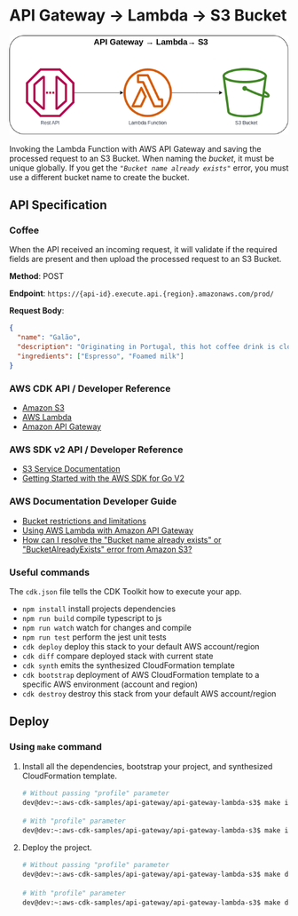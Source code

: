 # API Gateway → Lambda → S3 Bucket

![API Gateway to Lambda to S3 Bucket](assets/img/api-gw-lambda-s3-bucket.png)

Invoking the Lambda Function with AWS API Gateway and saving the processed request to an S3 Bucket. When naming the *bucket*, it must be unique globally. If you get the *`"Bucket name already exists"`* error, you must use a different bucket name to create the bucket.

## API Specification

### Coffee
When the API received an incoming request, it will validate if the required fields are present and then upload the processed request to an S3 Bucket.

**Method**: POST

**Endpoint**: `https://{api-id}.execute.api.{region}.amazonaws.com/prod/`

**Request Body**:
```json
{
  "name": "Galão",
  "description": "Originating in Portugal, this hot coffee drink is closely related to the latte and cappuccino.",
  "ingredients": ["Espresso", "Foamed milk"]
}
```

### AWS CDK API / Developer Reference
* [Amazon S3](https://docs.aws.amazon.com/cdk/api/v2/docs/aws-cdk-lib.aws_s3-readme.html)
* [AWS Lambda](https://docs.aws.amazon.com/cdk/api/v2/docs/aws-cdk-lib.aws_lambda-readme.html)
* [Amazon API Gateway](https://docs.aws.amazon.com/cdk/api/v2/docs/aws-cdk-lib.aws_apigateway-readme.html)

### AWS SDK v2 API / Developer Reference
* [S3 Service Documentation](https://pkg.go.dev/github.com/aws/aws-sdk-go-v2/service/s3)
* [Getting Started with the AWS SDK for Go V2](https://aws.github.io/aws-sdk-go-v2/docs/getting-started/)

### AWS Documentation Developer Guide
* [Bucket restrictions and limitations](https://docs.aws.amazon.com/AmazonS3/latest/userguide/BucketRestrictions.html)
* [Using AWS Lambda with Amazon API Gateway](https://docs.aws.amazon.com/lambda/latest/dg/services-apigateway.html)
* [How can I resolve the "Bucket name already exists" or "BucketAlreadyExists" error from Amazon S3?](https://repost.aws/knowledge-center/s3-error-bucket-already-exists)

### Useful commands
The `cdk.json` file tells the CDK Toolkit how to execute your app.

* `npm install`     install projects dependencies
* `npm run build`   compile typescript to js
* `npm run watch`   watch for changes and compile
* `npm run test`    perform the jest unit tests
* `cdk deploy`      deploy this stack to your default AWS account/region
* `cdk diff`        compare deployed stack with current state
* `cdk synth`       emits the synthesized CloudFormation template
* `cdk bootstrap`   deployment of AWS CloudFormation template to a specific AWS environment (account and region)
* `cdk destroy`     destroy this stack from your default AWS account/region

## Deploy

### Using `make` command
1. Install all the dependencies, bootstrap your project, and synthesized CloudFormation template.
    ```bash
    # Without passing "profile" parameter
    dev@dev:~:aws-cdk-samples/api-gateway/api-gateway-lambda-s3$ make init

    # With "profile" parameter
    dev@dev:~:aws-cdk-samples/api-gateway/api-gateway-lambda-s3$ make init profile=[profile_name]
    ```

2. Deploy the project.
    ```bash
    # Without passing "profile" parameter
    dev@dev:~:aws-cdk-samples/api-gateway/api-gateway-lambda-s3$ make deploy

    # With "profile" parameter
    dev@dev:~:aws-cdk-samples/api-gateway/api-gateway-lambda-s3$ make deploy profile=[profile_name]
    ```